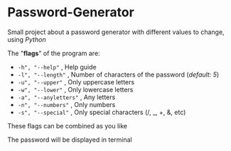 # Password-Generator
Small project about a password generator with different values to change, using *Python*

The "**flags**" of the program are:

- ``` -h", "--help" ``` , Help guide
- ``` -l", "--length" ``` , Number of characters of the password (*default: 5*) 
- ``` -u", "--upper" ``` , Only uppercase letters
- ``` -w", "--lower" ``` , Only lowercase letters
- ``` -a", "--anyletters" ``` , Any letters
- ``` -n", "--numbers" ``` , Only numbers
- ``` -s", "--special" ``` , Only special characters (/, _, +, &, etc)

These flags can be combined as you like

The password will be displayed in terminal
